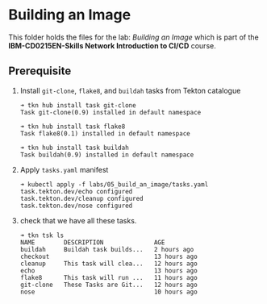 # Building an Image

This folder holds the files for the lab: *Building an Image* which is part of the **IBM-CD0215EN-Skills Network Introduction to CI/CD** course.

## Prerequisite

1. Install `git-clone`, `flake8`, and `buildah` tasks from Tekton catalogue

    ```console
    ➜ tkn hub install task git-clone
    Task git-clone(0.9) installed in default namespace

    ➜ tkn hub install task flake8
    Task flake8(0.1) installed in default namespace

    ➜ tkn hub install task buildah
    Task buildah(0.9) installed in default namespace
    ```

2. Apply `tasks.yaml` manifest

    ```console
    ➜ kubectl apply -f labs/05_build_an_image/tasks.yaml
    task.tekton.dev/echo configured
    task.tekton.dev/cleanup configured
    task.tekton.dev/nose configured
    ```


3. check that we have all these tasks.

    ```console
    ➜ tkn tsk ls
    NAME        DESCRIPTION              AGE
    buildah     Buildah task builds...   2 hours ago
    checkout                             13 hours ago
    cleanup     This task will clea...   12 hours ago
    echo                                 13 hours ago
    flake8      This task will run ...   11 hours ago
    git-clone   These Tasks are Git...   12 hours ago
    nose                                 10 hours ago
    ```
